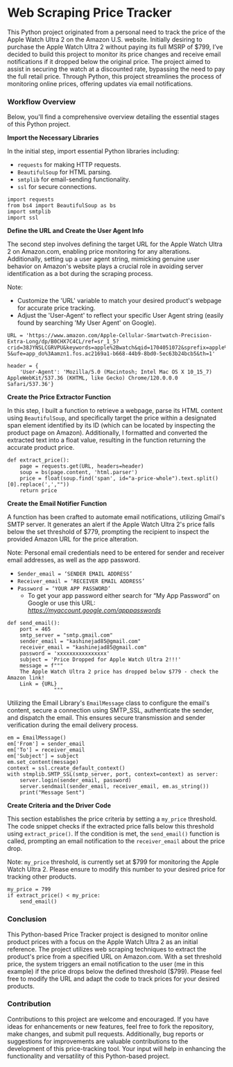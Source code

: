 # Web Scraping Price Tracker

This Python project originated from a personal need to track the price of the Apple Watch Ultra 2 on the Amazon U.S. website. Initially desiring to purchase the Apple Watch Ultra 2 without paying its full MSRP of $799, I’ve decided to build this project to monitor its price changes and receive email notifications if it dropped below the original price. 
The project aimed to assist in securing the watch at a discounted rate, bypassing the need to pay the full retail price. Through Python, this project streamlines the process of monitoring online prices, offering updates via email notifications.

### Workflow Overview
Below, you'll find a comprehensive overview detailing the essential stages of this Python project.

**Import the Necessary Libraries**

In the initial step, import essential Python libraries including:
+ `requests` for making HTTP requests.
+ `BeautifulSoup` for HTML parsing. 
+ `smtplib` for email-sending functionality.
+ `ssl` for secure connections. 

```
import requests
from bs4 import BeautifulSoup as bs
import smtplib
import ssl
```

**Define the URL and Create the User Agent Info**

The second step involves defining the target URL for the Apple Watch Ultra 2 on Amazon.com, enabling price monitoring for any alterations. Additionally, setting up a user agent string, mimicking genuine user behavior on Amazon's website plays a crucial role in avoiding server identification as a bot during the scraping process.

Note: 
+ Customize the 'URL' variable to match your desired product's webpage for accurate price tracking.
+ Adjust the 'User-Agent' to reflect your specific User Agent string (easily found by searching 'My User Agent' on Google).

```
URL = 'https://www.amazon.com/Apple-Cellular-Smartwatch-Precision-Extra-Long/dp/B0CHX7C4CL/ref=sr_1_5?crid=38JYNSLCGRVPU&keywords=apple%2Bwatch&qid=1704051072&sprefix=apple%2Bwatch%2Caps%2C116&sr=8-5&ufe=app_do%3Aamzn1.fos.ac2169a1-b668-44b9-8bd0-5ec63b24bcb5&th=1'

header = {
    'User-Agent': 'Mozilla/5.0 (Macintosh; Intel Mac OS X 10_15_7) AppleWebKit/537.36 (KHTML, like Gecko) Chrome/120.0.0.0 Safari/537.36'}
```

**Create the Price Extractor Function**

In this step, I built a function to retrieve a webpage, parse its HTML content using `BeautifulSoup`, and specifically target the price within a designated span element identified by its ID (which can be located by inspecting the product page on Amazon). Additionally, I formatted and converted the extracted text into a float value, resulting in the function returning the accurate product price.

```
def extract_price():
    page = requests.get(URL, headers=header)
    soup = bs(page.content, 'html.parser')
    price = float(soup.find('span', id="a-price-whole").text.split()[0].replace(',',""))
    return price
```

**Create the Email Notifier Function**

A function has been crafted to automate email notifications, utilizing Gmail's SMTP server. It generates an alert if the Apple Watch Ultra 2's price falls below the set threshold of $779, prompting the recipient to inspect the provided Amazon URL for the price alteration. 

Note: Personal email credentials need to be entered for sender and receiver email addresses, as well as the app password.
+ `Sender_email = ‘SENDER EMAIL ADDRESS’`
+ `Receiver_email = ‘RECEIVER EMAIL ADDRESS’`
+ `Password = ‘YOUR APP PASSWORD’`
  + To get your app password either search for “My App Password” on Google or use this URL: *https://myaccount.google.com/apppasswords*

```
def send_email():
    port = 465
    smtp_server = "smtp.gmail.com"
    sender_email = "kashinejad85@gmail.com"
    receiver_email = "kashinejad85@gmail.com"
    password = 'xxxxxxxxxxxxxxxx'
    subject = 'Price Dropped for Apple Watch Ultra 2!!!'
    message = f"""
    The Apple Watch Ultra 2 price has dropped below $779 - check the Amazon link!
    Link = {URL}
               """
```

Utilizing the Email Library's `EmailMessage` class to configure the email's content, secure a connection using SMTP_SSL, authenticate the sender, and dispatch the email. This ensures secure transmission and sender verification during the email delivery process.

```
em = EmailMessage()
em['From'] = sender_email
em['To'] = receiver_email
em['Subject'] = subject
em.set_content(message)
context = ssl.create_default_context()
with stmplib.SMTP_SSL(smtp_server, port, context=context) as server:
    server.login(sender_email, password)
    server.sendmail(sender_email, receiver_email, em.as_string())
    print("Message Sent")
```

**Create Criteria and the Driver Code**

This section establishes the price criteria by setting a `my_price` threshold. The code snippet checks if the extracted price falls below this threshold using `extract_price()`. If the condition is met, the `send_email()` function is called, prompting an email notification to the `receiver_email` about the price drop.

Note: `my_price` threshold, is currently set at $799 for monitoring the Apple Watch Ultra 2. Please ensure to modify this number to your desired price for tracking other products.

```
my_price = 799
if extract_price() < my_price:
    send_email()
```

### Conclusion
This Python-based Price Tracker project is designed to monitor online product prices with a focus on the Apple Watch Ultra 2 as an initial reference. The project utilizes web scraping techniques to extract the product's price from a specified URL on Amazon.com. With a set threshold price, the system triggers an email notification to the user (me in this example) if the price drops below the defined threshold ($799).
Please feel free to modify the URL and adapt the code to track prices for your desired products.

### Contribution
Contributions to this project are welcome and encouraged. If you have ideas for enhancements or new features, feel free to fork the repository, make changes, and submit pull requests. Additionally, bug reports or suggestions for improvements are valuable contributions to the development of this price-tracking tool. Your input will help in enhancing the functionality and versatility of this Python-based project.
